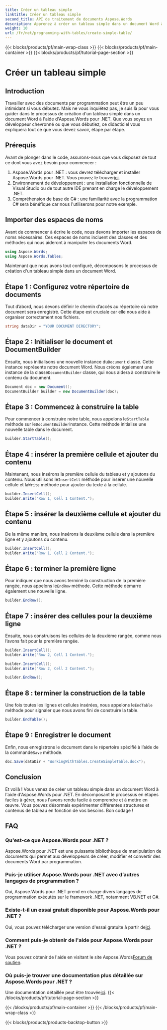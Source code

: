 ```yaml
---
title: Créer un tableau simple
linktitle: Créer un tableau simple
second_title: API de traitement de documents Aspose.Words
description: Apprenez à créer un tableau simple dans un document Word à l'aide d'Aspose.Words pour .NET avec notre guide complet étape par étape.
weight: 10
url: /fr/net/programming-with-tables/create-simple-table/
---
```


{{< blocks/products/pf/main-wrap-class >}}
{{< blocks/products/pf/main-container >}}
{{< blocks/products/pf/tutorial-page-section >}}

# Créer un tableau simple

## Introduction

Travailler avec des documents par programmation peut être un peu intimidant si vous débutez. Mais ne vous inquiétez pas, je suis là pour vous guider dans le processus de création d'un tableau simple dans un document Word à l'aide d'Aspose.Words pour .NET. Que vous soyez un développeur chevronné ou que vous débutiez, ce didacticiel vous expliquera tout ce que vous devez savoir, étape par étape.

## Prérequis

Avant de plonger dans le code, assurons-nous que vous disposez de tout ce dont vous avez besoin pour commencer :

1.  Aspose.Words pour .NET : vous devrez télécharger et installer Aspose.Words pour .NET. Vous pouvez le trouver[ici](https://releases.aspose.com/words/net/).
2. Environnement de développement : une installation fonctionnelle de Visual Studio ou de tout autre IDE prenant en charge le développement .NET.
3. Compréhension de base de C# : une familiarité avec la programmation C# sera bénéfique car nous l'utiliserons pour notre exemple.

## Importer des espaces de noms

Avant de commencer à écrire le code, nous devons importer les espaces de noms nécessaires. Ces espaces de noms incluent des classes et des méthodes qui nous aideront à manipuler les documents Word.

```csharp
using Aspose.Words;
using Aspose.Words.Tables;
```

Maintenant que nous avons tout configuré, décomposons le processus de création d'un tableau simple dans un document Word.

## Étape 1 : Configurez votre répertoire de documents

Tout d’abord, nous devons définir le chemin d’accès au répertoire où notre document sera enregistré. Cette étape est cruciale car elle nous aide à organiser correctement nos fichiers.

```csharp
string dataDir = "YOUR DOCUMENT DIRECTORY";
```

## Étape 2 : Initialiser le document et DocumentBuilder

 Ensuite, nous initialisons une nouvelle instance du`Document` classe. Cette instance représente notre document Word. Nous créons également une instance de la classe`DocumentBuilder` classe, qui nous aidera à construire le contenu du document.

```csharp
Document doc = new Document();
DocumentBuilder builder = new DocumentBuilder(doc);
```

## Étape 3 : Commencez à construire la table

 Pour commencer à construire notre table, nous appelons le`StartTable` méthode sur le`DocumentBuilder`instance. Cette méthode initialise une nouvelle table dans le document.

```csharp
builder.StartTable();
```

## Étape 4 : insérer la première cellule et ajouter du contenu

 Maintenant, nous insérons la première cellule du tableau et y ajoutons du contenu. Nous utilisons le`InsertCell` méthode pour insérer une nouvelle cellule et la`Write` méthode pour ajouter du texte à la cellule.

```csharp
builder.InsertCell();
builder.Write("Row 1, Cell 1 Content.");
```

## Étape 5 : insérer la deuxième cellule et ajouter du contenu

De la même manière, nous insérons la deuxième cellule dans la première ligne et y ajoutons du contenu.

```csharp
builder.InsertCell();
builder.Write("Row 1, Cell 2 Content.");
```

## Étape 6 : terminer la première ligne

 Pour indiquer que nous avons terminé la construction de la première rangée, nous appelons le`EndRow` méthode. Cette méthode démarre également une nouvelle ligne.

```csharp
builder.EndRow();
```

## Étape 7 : insérer des cellules pour la deuxième ligne

Ensuite, nous construisons les cellules de la deuxième rangée, comme nous l’avons fait pour la première rangée.

```csharp
builder.InsertCell();
builder.Write("Row 2, Cell 1 Content.");

builder.InsertCell();
builder.Write("Row 2, Cell 2 Content.");

builder.EndRow();
```

## Étape 8 : terminer la construction de la table

 Une fois toutes les lignes et cellules insérées, nous appelons le`EndTable` méthode pour signaler que nous avons fini de construire la table.

```csharp
builder.EndTable();
```

## Étape 9 : Enregistrer le document

 Enfin, nous enregistrons le document dans le répertoire spécifié à l’aide de la commande`Save` méthode.

```csharp
doc.Save(dataDir + "WorkingWithTables.CreateSimpleTable.docx");
```

## Conclusion

Et voilà ! Vous venez de créer un tableau simple dans un document Word à l'aide d'Aspose.Words pour .NET. En décomposant le processus en étapes faciles à gérer, nous l'avons rendu facile à comprendre et à mettre en œuvre. Vous pouvez désormais expérimenter différentes structures et contenus de tableau en fonction de vos besoins. Bon codage !

## FAQ

### Qu'est-ce que Aspose.Words pour .NET ?
Aspose.Words pour .NET est une puissante bibliothèque de manipulation de documents qui permet aux développeurs de créer, modifier et convertir des documents Word par programmation.

### Puis-je utiliser Aspose.Words pour .NET avec d’autres langages de programmation ?
Oui, Aspose.Words pour .NET prend en charge divers langages de programmation exécutés sur le framework .NET, notamment VB.NET et C#.

### Existe-t-il un essai gratuit disponible pour Aspose.Words pour .NET ?
 Oui, vous pouvez télécharger une version d'essai gratuite à partir de[ici](https://releases.aspose.com/).

### Comment puis-je obtenir de l'aide pour Aspose.Words pour .NET ?
 Vous pouvez obtenir de l'aide en visitant le site Aspose.Words[Forum de soutien](https://forum.aspose.com/c/words/8).

### Où puis-je trouver une documentation plus détaillée sur Aspose.Words pour .NET ?
 Une documentation détaillée peut être trouvée[ici](https://reference.aspose.com/words/net/).
{{< /blocks/products/pf/tutorial-page-section >}}

{{< /blocks/products/pf/main-container >}}
{{< /blocks/products/pf/main-wrap-class >}}

{{< blocks/products/products-backtop-button >}}
